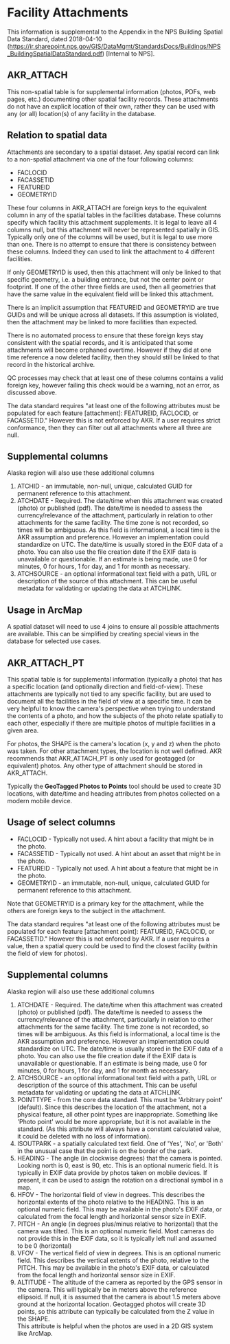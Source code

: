 Facility Attachments
====================
This information is supplemental to the Appendix in the NPS Building Spatial Data Standard, dated 2018-04-10
(https://ir.sharepoint.nps.gov/GIS/DataMgmt/StandardsDocs/Buildings/NPS_BuildingSpatialDataStandard.pdf)
[Internal to NPS].

AKR_ATTACH
----------
This non-spatial table is for supplemental information (photos, PDFs, web pages, etc.)
documenting other spatial facility records.  These attachments do not have an explicit
location of their own, rather they can be used with any (or all) location(s) of any
facility in the database.

## Relation to spatial data

Attachments are secondary to a spatial dataset.  Any spatial record
can link to a non-spatial attachment via one of the four following columns:

* FACLOCID
* FACASSETID
* FEATUREID
* GEOMETRYID

These four columns in AKR_ATTACH are foreign keys to the equivalent column in any of
the spatial tables in the facilities database. These columns specify
which facility this attachment supplements.  It is legal to leave all 4 columns
null, but this attachment will never be represented spatially in GIS.
Typically only one of the columns will be used, but it is legal to use more than
one.  There is no attempt to ensure that there is consistency between these columns.
Indeed they can used to link the attachment to 4 different facilities.

If only GEOMETRYID is used, then this attachment will only be linked to that specific
geometry, i.e. a building entrance, but not the center point or footprint.  If
one of the other three fields are used, then all geometries that have the same
value in the equivalent field will be linked this attachment.

There is an implicit assumption that FEATUREID and GEOMETRYID are true GUIDs and
will be unique across all datasets.  If this assumption is violated, then the
attachment may be linked to more facilities than expected.

There is no automated process to ensure that these foreign keys stay consistent with the
spatial records, and it is anticipated that some attachments will become orphaned overtime.
However if they did at one time reference a now deleted facility, then they should still
be linked to that record in the historical archive.

QC processes may check that at least one of these columns contains a valid foreign key,
however failing this check would be a warning, not an error, as discussed above.

The data standard requires "at least one of the following attributes must be
populated for each feature [attachment]: FEATUREID, FACLOCID, or FACASSETID."
However this is not enforced by AKR.  If a user requires strict conformance,
then they can filter out all attachments where all three are null.

## Supplemental columns

Alaska region will also use these additional columns

1. ATCHID - an immutable, non-null, unique, calculated GUID for permanent reference
   to this attachment.
2. ATCHDATE - Required. The date/time when this attachment was created (photo) or
   published (pdf).  The date/time is needed to assess the currency/relevance of the
   attachment, particularly in relation to other attachments for the same facility.
   The time zone is not recorded, so times will be ambiguous.
   As this field is informational, a local time is the AKR assumption and preference.
   However an implementation could standardize on UTC.  The date/time is usually stored
   in the EXIF data of a photo.  You can also use the file creation date if the
   EXIF data is unavailable or questionable.  If an estimate is being made, use 0
   for minutes, 0 for hours, 1 for day, and 1 for month as necessary.
3. ATCHSOURCE - an optional informational text field with a path, URL or description
   of the source of this attachment.  This can be useful metadata for validating
   or updating the data at ATCHLINK.

## Usage in ArcMap

A spatial dataset will need to use 4 joins to ensure all possible
attachments are available.  This can be simplified by creating special views in the
database for selected use cases.

AKR_ATTACH_PT
-------------
This spatial table is for supplemental information (typically a photo) that has
a specific location (and optionally direction and field-of-view).  These attachments
are typically not tied to any specific facility, but are used to document all the
facilities in the field of view at a specific time.  It can be very helpful to know
the camera's perspective when trying to understand the contents of a photo, and how
the subjects of the photo relate spatially to each other, especially if there are
multiple photos of multiple facilities in a given area.

For photos, the SHAPE is the camera's location (x, y and z) when the photo was
taken. For other attachment types, the location is not well defined.  AKR
recommends that AKR_ATTACH_PT is only used for geotagged (or equivalent) photos.
Any other type of attachment should be stored in AKR_ATTACH.

Typically the **GeoTagged Photos to Points** tool should be used to create 3D locations,
with date/time and heading attributes from photos collected on a modern mobile device.

## Usage of select columns

* FACLOCID - Typically not used. A hint about a facility that might be in the photo.
* FACASSETID - Typically not used. A hint about an asset that might be in the photo.
* FEATUREID - Typically not used. A hint about a feature that might be in the photo.
* GEOMETRYID - an immutable, non-null, unique, calculated GUID for permanent reference
  to this attachment.

Note that GEOMETRYID is a primary key for the attachment, while the others are
foreign keys to the subject in the attachment.

The data standard requires "at least one of the following attributes must be
populated for each feature [attachment point]: FEATUREID, FACLOCID, or FACASSETID."
However this is not enforced by AKR.  If a user requires a value, then a spatial query
could be used to find the closest facility (within the field of view for photos).

## Supplemental columns

Alaska region will also use these additional columns

1. ATCHDATE - Required. The date/time when this attachment was created (photo) or
   published (pdf).  The date/time is needed to assess the currency/relevance of the
   attachment, particularly in relation to other attachments for the same facility.
   The time zone is not recorded, so times will be ambiguous.
   As this field is informational, a local time is the AKR assumption and preference.
   However an implementation could standardize on UTC.  The date/time is usually stored
   in the EXIF data of a photo.  You can also use the file creation date if the
   EXIF data is unavailable or questionable.  If an estimate is being made, use 0
   for minutes, 0 for hours, 1 for day, and 1 for month as necessary.
2. ATCHSOURCE - an optional informational text field with a path, URL or description
   of the source of this attachment.  This can be useful metadata for validating
   or updating the data at ATCHLINK.
3. POINTTYPE - from the core data standard.  This must be 'Arbitrary point' (default).
   Since this describes the location of the attachment, not a physical feature, all other
   point types are inappropriate. Something like 'Photo point' would be more appropriate,
   but it is not available in the standard. (As this attribute will always have
   a constant calculated value, it could be deleted with no loss of information).
4. ISOUTPARK - a spatially calculated text field. One of 'Yes', 'No', or 'Both' in the unusual
   case that the point is on the border of the park.
5. HEADING - The angle (in clockwise degrees) that the camera is pointed.  Looking north is 0,
   east is 90, etc. This is an optional numeric field. It is typically in EXIF data provide by
   photos taken on mobile devices. If present, it can be used to assign the
   rotation on a directional symbol in a map.
6. HFOV - The horizontal field of view in degrees.  This describes the horizontal extents of
   the photo relative to the HEADING. This is an optional numeric field. This may be available
   in the photo's EXIF data, or calculated from the focal length and horizontal sensor size in
   EXIF.
7. PITCH - An angle (in degrees plus/minus relative to horizontal) that the camera was tilted.
   This is an optional numeric field.  Most cameras do not provide this in the EXIF data, so
   it is typically left null and assumed to be 0 (horizontal)
8. VFOV - The vertical field of view in degrees. This is an optional numeric field. This
   describes the vertical extents of the photo, relative to the PITCH. This may be available
   in the photo's EXIF data, or calculated from the focal length and horizontal sensor size in
   EXIF.
9. ALTITUDE - The altitude of the camera as reported by the GPS sensor in the camera. This will
   typically be in meters above the reference ellipsoid.  If null, it is assumed that the camera
   is about 1.5 meters above ground at the horizontal location.  Geotagged photos will create 3D
   points, so this attribute can typically be calculated from the Z value in the SHAPE.  
   This attribute is helpful when the photos are used in a 2D GIS system like ArcMap.
